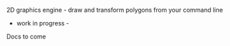 2D graphics engine - draw and transform polygons from your command line

- work in progress -

Docs to come